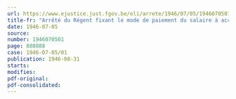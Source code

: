 ```yaml
---
url: https://www.ejustice.just.fgov.be/eli/arrete/1946/07/05/1946070501/justel
title-fr: "Arrêté du Régent fixant le mode de paiement du salaire à accorder pour huit jours fériés pendant l'année 1946 aux ouvriers des hôtels, restaurants et débits de boissons"
date: 1946-07-05
source:
number: 1946070501
page: 888888
case: 1946-07-05/01
publication: 1946-08-31
starts:
modifies:
pdf-original:
pdf-consolidated:
---
```


